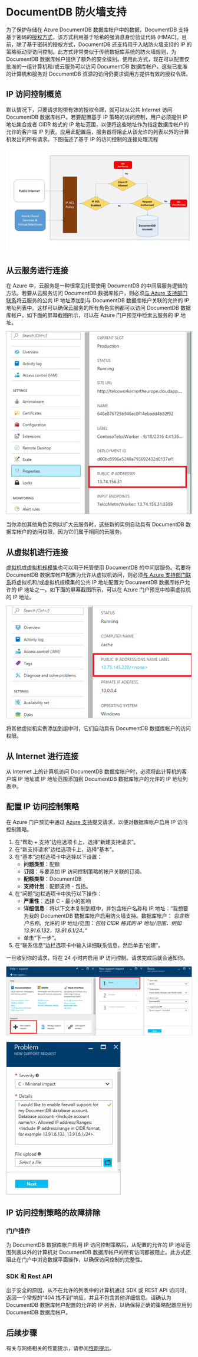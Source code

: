 <properties
    pageTitle="DocumentDB 防火墙支持 | Azure"
    description="了解如何在 Azure DocumentDB 数据库帐户的防火墙支持中使用 IP 访问控制策略。"
    keywords="IP 访问控制, 防火墙支持"
    services="documentdb"
    author="shahankur11"
    manager="jhubbard"
    editor=""
    tags="azure-resource-manager"
    documentationcenter="" />  

<tags
    ms.assetid="c1b9ede0-ed93-411a-ac9a-62c113a8e887"
    ms.service="documentdb"
    ms.workload="data-services"
    ms.tgt_pltfrm="na"
    ms.devlang="na"
    ms.topic="article"
    ms.date="10/17/2016"
    wacn.date="12/20/2016"
    ms.author="ankshah; kraman" />  


# DocumentDB 防火墙支持
为了保护存储在 Azure DocumentDB 数据库帐户中的数据，DocumentDB 支持基于密码的[授权方式](https://msdn.microsoft.com/zh-cn/library/azure/dn783368.aspx)，该方式利用基于哈希的强消息身份验证代码 (HMAC)。目前，除了基于密码的授权方式，DocumentDB 还支持用于入站防火墙支持的 IP 的策略驱动型访问控制。此方式非常类似于传统数据库系统的防火墙规则，为 DocumentDB 数据库帐户提供了额外的安全级别。使用此方式，现在可以配置仅批准的一组计算机和/或云服务可以访问 DocumentDB 数据库帐户。这些已批准的计算机和服务对 DocumentDB 资源的访问仍要求调用方提供有效的授权令牌。

## IP 访问控制概览
默认情况下，只要请求附带有效的授权令牌，就可以从公共 Internet 访问 DocumentDB 数据库帐户。若要配置基于 IP 策略的访问控制，用户必须提供 IP 地址集合或者 CIDR 格式的 IP 地址范围，以便将这些地址作为指定数据库帐户的允许的客户端 IP 列表。应用此配置后，服务器将阻止从该允许的列表以外的计算机发出的所有请求。下图描述了基于 IP 的访问控制的连接处理流程

![显示基于 IP 的访问控制的连接过程的关系图](./media/documentdb-firewall-support/documentdb-firewall-support-flow.png)  


## 从云服务进行连接
在 Azure 中，云服务是一种很常见托管使用 DocumentDB 的中间层服务逻辑的方法。若要从云服务访问 DocumentDB 数据库帐户，则必须[与 Azure 支持部门联系](#configure-ip-policy)将云服务的公共 IP 地址添加到与 DocumentDB 数据库帐户关联的允许的 IP 地址列表中。这样可以确保云服务的所有角色实例都可以访问 DocumentDB 数据库帐户。如下面的屏幕截图所示，可以在 Azure 门户预览中检索云服务的 IP 地址。

![显示在 Azure 门户预览中显示的云服务的公共 IP 地址的屏幕截图](./media/documentdb-firewall-support/documentdb-public-ip-addresses.png)  


当你添加其他角色实例以扩大云服务时，这些新的实例自动具有 DocumentDB 数据库帐户的访问权限，因为它们属于相同的云服务。

## 从虚拟机进行连接
[虚拟机](/home/features/virtual-machines/)或[虚拟机规模集](/documentation/articles/virtual-machine-scale-sets-overview/)也可以用于托管使用 DocumentDB 的中间层服务。若要将 DocumentDB 数据库帐户配置为允许从虚拟机访问，则必须[与 Azure 支持部门联系](#configure-ip-policy)将虚拟机和/或虚拟机规模集的公共 IP 地址配置为 DocumentDB 数据库帐户允许的 IP 地址之一。如下面的屏幕截图所示，可以在 Azure 门户预览中检索虚拟机的 IP 地址。

![显示在 Azure 门户预览中显示的虚拟机的公共 IP 地址的屏幕截图](./media/documentdb-firewall-support/documentdb-public-ip-addresses-dns.png)  


将其他虚拟机实例添加到组中时，它们自动具有 DocumentDB 数据库帐户的访问权限。

## 从 Internet 进行连接
从 Internet 上的计算机访问 DocumentDB 数据库帐户时，必须将此计算机的客户端 IP 地址或 IP 地址范围添加到 DocumentDB 数据库帐户的允许的 IP 地址列表中。

## <a id="configure-ip-policy"></a> 配置 IP 访问控制策略
在 Azure 门户预览中通过 [Azure 支持](https://portal.azure.cn/?#blade/Microsoft_Azure_Support/HelpAndSupportBlade)提交请求，以便对数据库帐户启用 IP 访问控制策略。

1. 在“帮助 + 支持”边栏选项卡上，选择“新建支持请求”。[](https://portal.azure.cn/?#blade/Microsoft_Azure_Support/HelpAndSupportBlade)
2. 在“新支持请求”边栏选项卡上，选择“基本”。
3. 在“基本”边栏选项卡中选择以下设置：
   - **问题类型**：配额
   - **订阅**：与要添加 IP 访问控制策略的帐户关联的订阅。
   - **配额类型**：DocumentDB
   - **支持计划**：配额支持 - 包括。
4. 在“问题”边栏选项卡中执行以下操作：
   - **严重性**：选择 C - 最小的影响
   - **详细信息**：将以下文本复制到框中，并包含帐户名称和 IP 地址：“我想要为我的 DocumentDB 数据库帐户启用防火墙支持。数据库帐户： *包含帐户名称*。允许的 IP 地址/范围：*包括 CIDR 格式的 IP 地址/范围，例如 13.91.6.132，13.91.6.1/24*。”
   - 单击“下一步”。
5. 在“联系信息”边栏选项卡中输入详细联系信息，然后单击“创建”。

一旦收到你的请求，将在 24 小时内启用 IP 访问控制。请求完成后就会通知你。

![“帮助 + 支持”边栏选项卡的屏幕截图](./media/documentdb-firewall-support/documentdb-firewall-support-request-access.png)  


![“问题”边栏选项卡的屏幕截图](./media/documentdb-firewall-support/documentdb-firewall-support-request-access-ticket.png)  


## IP 访问控制策略的故障排除
### 门户操作
为 DocumentDB 数据库帐户启用 IP 访问控制策略后，从配置的允许的 IP 地址范围列表以外的计算机对 DocumentDB 数据库帐户的所有访问都被阻止。此方式还阻止在门户中浏览数据平面操作，以确保访问控制的完整性。

### SDK 和 Rest API
出于安全的原因，从不在允许的列表中的计算机通过 SDK 或 REST API 访问时，返回一个常规的“404 找不到”响应，并且不包含其他详细信息。请确认为 DocumentDB 数据库帐户配置的允许的 IP 列表，以确保将正确的策略配置应用到 DocumentDB 数据库帐户。

## 后续步骤
有关与网络相关的性能提示，请参阅[性能提示](/documentation/articles/documentdb-performance-tips/)。

<!---HONumber=Mooncake_1212_2016-->
